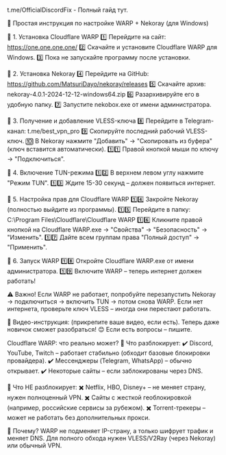 t.me/OfficialDiscordFix - Полный гайд тут.


📌 Простая инструкция по настройке WARP + Nekoray (для Windows)

🔹 1. Установка Cloudflare WARP
1️⃣  Перейдите на сайт: https://one.one.one.one/
2️⃣  Скачайте и установите Cloudflare WARP для Windows.
3️⃣  Пока не запускайте программу после установки.

🔹 2. Установка Nekoray
4️⃣  Перейдите на GitHub: https://github.com/MatsuriDayo/nekoray/releases
5️⃣  Скачайте архив: nekoray-4.0.1-2024-12-12-windows64.zip
6️⃣  Разархивируйте его в удобную папку.
7️⃣  Запустите nekobox.exe от имени администратора.
 
🔹 3. Получение и добавление VLESS-ключа
8️⃣  Перейдите в Telegram-канал: t.me/best_vpn_pro
9️⃣  Скопируйте последний рабочий VLESS-ключ.
🔟  В Nekoray нажмите "Добавить" → "Скопировать из буфера" (ключ вставится автоматически).
1️⃣1️⃣  Правой кнопкой мыши по ключу → "Подключиться".

🔹 4. Включение TUN-режима
1️⃣2️⃣  В верхнем левом углу нажмите "Режим TUN".
1️⃣3️⃣  Ждите 15-30 секунд – должен появиться интернет.

🔹 5. Настройка прав для Cloudflare WARP
1️⃣4️⃣  Закройте Nekoray (полностью выйдите из программы).
1️⃣5️⃣  Перейдите в папку:
 C:\Program Files\Cloudflare\Cloudflare WARP
1️⃣6️⃣  Кликните правой кнопкой на Cloudflare WARP.exe → "Свойства" → "Безопасность" → "Изменить".
1️⃣7️⃣  Дайте всем группам права "Полный доступ" → "Применить".

🔹 6. Запуск WARP
1️⃣8️⃣  Откройте Cloudflare WARP.exe от имени администратора.
1️⃣9️⃣  Включите WARP – теперь интернет должен работать!

⚠️ Важно!
Если WARP не работает, попробуйте перезапустить Nekoray → подключиться → включить TUN → потом снова WARP.
Если нет интернета, проверьте ключ VLESS – иногда они перестают работать.

🎥 Видео-инструкция: (прикрепите ваше видео, если есть).
Теперь даже новичок сможет разобраться! 😊 Если есть вопросы – пишите.

Cloudflare WARP: что реально может?
🔹 Что разблокирует:
✔️ Discord, YouTube, Twitch – работает стабильно (обходит базовые блокировки провайдера).
✔️ Мессенджеры (Telegram, WhatsApp) – обычно открывает.
✔️ Некоторые сайты – если заблокированы через DNS.

🔹 Что НЕ разблокирует:
✖️ Netflix, HBO, Disney+ – не меняет страну, нужен полноценный VPN.
✖️ Сайты с жесткой геоблокировкой (например, российские сервисы за рубежом).
✖️ Torrent-трекеры – может не работать без дополнительных прокси.

🔹 Почему?
WARP не подменяет IP-страну, а только шифрует трафик и меняет DNS. Для полного обхода нужен VLESS/V2Ray (через Nekoray) или обычный VPN.
